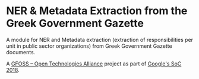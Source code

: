 # NER & Metadata Extraction from the Greek Government Gazette 
A module for NER and Metadata extraction (extraction of responsibilities per unit 
in public sector organizations) from Greek Government Gazette documents.

A [GFOSS – Open Technologies Alliance](https://gfoss.eu/) project as part of [Google's SoC 2018](https://summerofcode.withgoogle.com/).

